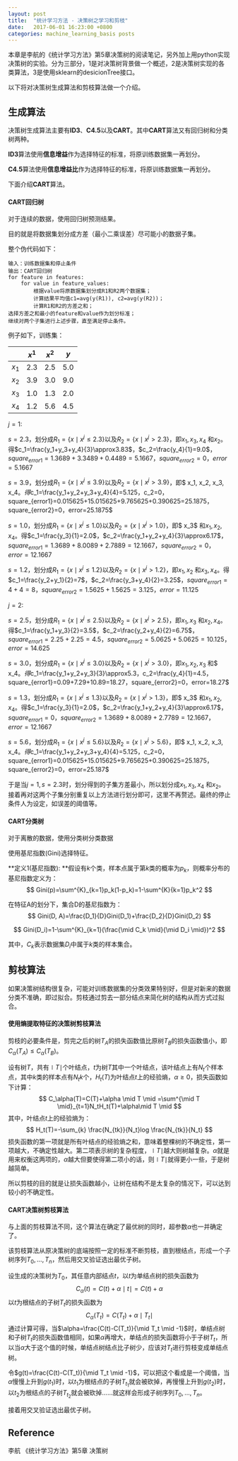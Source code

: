 ```yaml
---
layout: post
title:  "统计学习方法 - 决策树之学习和剪枝"
date:   2017-06-01 16:23:00 +0800
categories: machine_learning_basis posts
---
```


本章是李航的《统计学习方法》第5章决策树的阅读笔记，另外加上用python实现决策树的实验。分为三部分，1是对决策树背景做一个概述，2是决策树实现的各类算法，3是使用sklearn的desicionTree接口。

以下将对决策树生成算法和剪枝算法做一个介绍。

## 生成算法

决策树生成算法主要有**ID3**、**C4.5**以及**CART**。其中**CART**算法又有回归树和分类树两种。

**ID3**算法使用**信息增益**作为选择特征的标准，将原训练数据集一再划分。

**C4.5**算法使用**信息增益比**作为选择特征的标准，将原训练数据集一再划分。

下面介绍**CART**算法。

#### CART回归树

对于连续的数据，使用回归树预测结果。

目的就是将数据集划分成方差（最小二乘误差）尽可能小的数据子集。

整个伪代码如下：

```
输入：训练数据集和停止条件
输出：CART回归树
for feature in features:
    for value in feature_values:
        根据value将原数据集划分成R1和R2两个数据集；
        计算结果平均值c1=avg(y(R1)), c2=avg(y(R2))；
        计算R1和R2的方差之和；
选择方差之和最小的feature和value作为划分标准；
继续对两个子集进行上述步骤，直至满足停止条件。
```

例子如下，训练集：

|       | $x^{1}$ | $x^{2}$ | $y$  |
| ----- | ------- | ------- | ---- |
| $x_1$ | 2.3     | 2.5     | 5.0  |
| $x_2$ | 3.9     | 3.0     | 9.0  |
| $x_3$ | 1.0     | 1.3     | 2.0  |
| $x_4$ | 1.2     | 5.6     | 4.5  |

$j=1$:

$s=2.3$，划分成$R_1=\left \{ x \mid x^{j}\leq 2.3\right \}$以及$R_2=\left \{ x \mid x^{j}>  2.3\right \}$，即$x_1, x_3, x_4$ 和$x_2$。得$c_1=\frac{y_1+y_3+y_4}{3}\approx3.83$，$c_2=\frac{y_4}{1}=9.0$，$square_{error1}=1.3689+3.3489+0.4489=5.1667$，$square_{error2}=0$，$error=5.1667$

$s=3.9$，划分成$R_1=\left \{ x \mid x^{j}\leq 3.9\right \}$以及$R_2=\left \{ x \mid x^{j}>  3.9\right \}$，即$ x_1, x_2, x_3, x_4$。得$c_1=\frac{y_1+y_2+y_3+y_4}{4}=5.125$，$c_2=0$，$square_{error1}=0.015625+15.015625+9.765625+0.390625=25.1875$，$square_{error2}=0$，$error=25.1875$

$s=1.0$，划分成$R_1=\left \{ x \mid x^{j}\leq 1.0\right \}$以及$R_2=\left \{ x \mid x^{j}>  1.0\right \}$，即$ x_3$ 和$x_1, x_2,x_4$。得$c_1=\frac{y_3}{1}=2.0$，$c_2=\frac{y_1+y_2+y_4}{3}\approx6.17$，$square_{error1}=1.3689+8.0089+2.7889=12.1667$，$square_{error2}=0$，$error=12.1667$

$s=1.2$，划分成$R_1=\left \{ x \mid x^{j}\leq 1.2\right \}$以及$R_2=\left \{ x \mid x^{j}>  1.2\right \}$，即$x_1, x_2$ 和$x_3, x_4$。得$c_1=\frac{y_2+y_1}{2}=7$，$c_2=\frac{y_3+y_4}{2}=3.25$，$square_{error1}=4+4=8$，$square_{error2}=1.5625+1.5625=3.125$，$error=11.125$

$j=2$:

$s=2.5$，划分成$R_1=\left \{ x \mid x^{j}\leq 2.5\right \}$以及$R_2=\left \{ x \mid x^{j}>  2.5\right \}$，即$x_1, x_3$ 和$x_2, x_4$。得$c_1=\frac{y_1+y_3}{2}=3.5$，$c_2=\frac{y_2+y_4}{2}=6.75$，$square_{error1}=2.25+2.25=4.5$，$square_{error2}=5.0625+5.0625=10.125$，$error=14.625$

$s=3.0$，划分成$R_1=\left \{ x \mid x^{j}\leq 3.0\right \}$以及$R_2=\left \{ x \mid x^{j}>  3.0\right \}$，即$x_1,x_2, x_3$ 和$ x_4$。得$c_1=\frac{y_1+y_2+y_3}{3}\approx5.3$，$c_2=\frac{y_4}{1}=4.5$，$square_{error1}=0.09+7.29+10.89=18.27$，$square_{error2}=0$，$error=18.27$

$s=1.3$，划分成$R_1=\left \{ x \mid x^{j}\leq 1.3\right \}$以及$R_2=\left \{ x \mid x^{j}>  1.3\right \}$，即$ x_3$ 和$x_1, x_2,x_4$。得$c_1=\frac{y_3}{1}=2.0$，$c_2=\frac{y_1+y_2+y_4}{3}\approx6.17$，$square_{error1}=0$，$square_{error2}=1.3689+8.0089+2.7789=12.1667$，$error=12.1667$

$s=5.6$，划分成$R_1=\left \{ x \mid x^{j}\leq 5.6\right \}$以及$R_2=\left \{ x \mid x^{j}>  5.6\right \}$，即$ x_1, x_2, x_3, x_4$。得$c_1=\frac{y_1+y_2+y_3+y_4}{4}=5.125$，$c_2=0$，$square_{error1}=0.015625+15.015625+9.765625+0.390625=25.1875$，$square_{error2}=0$，$error=25.187$

于是当$j=1, s=2.3$时，划分得到的子集方差最小，所以划分成$x_1, x_3, x_4$ 和$x_2$。接着再对这两个子集分别重复以上方法进行划分即可，这里不再赘述。最终的停止条件人为设定，如误差的阈值等。

#### CART分类树

对于离散的数据，使用分类树分类数据

使用基尼指数(Gini)选择特征。

**定义1(基尼指数): **假设有$k$个类，样本点属于第$k$类的概率为$p_k$，则概率分布的基尼指数定义为：
$$
Gini(p)=\sum^{K}_{k=1}p_k(1-p_k)=1-\sum^{K}{k=1}p_k^2
$$


在特征A的划分下，集合D的基尼指数为：
$$
Gini(D, A)=\frac{D_1}{D}Gini(D_1)+\frac{D_2}{D}Gini(D_2)
$$

$$
Gini(D_i)=1-\sum^{K}_{k=1}(\frac{\mid C_k \mid}{\mid D_i \mid})^2
$$

其中，$C_k$表示数据集$D_i$中属于$k$类的样本集合。

## 剪枝算法

如果决策树结构很复杂，可能对训练数据集的分类效果特别好，但是对新来的数据分类不准确，即过拟合。剪枝通过剪去一部分结点来简化树的结构从而方式过拟合。

#### 使用熵提取特征的决策树剪枝算法

剪枝的必要条件是，剪完之后的树$T_A$的损失函数值比原树$T_B$的损失函数值小，即$C_\alpha(T_A) \leq C_\alpha(T_B)$。

设有树$T$，共有$\mid T \mid$个叶结点，$t$为树$T$其中一个叶结点，该叶结点上有$N_t$个样本点，其中$k$类的样本点有$N_tk$个，$H_t(T)$为叶结点$t$上的经验熵，$\alpha \geqslant 0$，损失函数如下计算：
$$
C_\alpha(T)=C(T)+\alpha \mid T \mid =\sum^{\mid T \mid}_{t=1}N_tH_t(T)+\alpha\mid T \mid
$$
其中，叶结点$t​$上的经验熵为：
$$
H_t(T)=-\sum_{k} \frac{N_{tk}}{N_t}log \frac{N_{tk}}{N_t}
$$
损失函数的第一项就是所有叶结点的经验熵之和，意味着整棵树的不确定性，第一项越大，不确定性越大。第二项表示树的复杂程度，$\mid T \mid$越大则树越复杂。$\alpha$就是用来权衡这两项的，$\alpha$越大但要使得第二项小的话，则$\mid T \mid$就得更小一些，于是树越简单。

所以剪枝的目的就是让损失函数越小，让树在结构不是太复杂的情况下，可以达到较小的不确定性。

#### CART决策树剪枝算法

与上面的剪枝算法不同，这个算法在确定了最优树的同时，超参数$\alpha$也一并确定了。

该剪枝算法从原决策树的底端按照一定的标准不断剪枝，直到根结点，形成一个子树序列${T_0,…,T_n}$，然后用交叉验证选出最优子树。

设生成的决策树为$T_0$，其任意内部结点$t$，以$t$为单结点树的损失函数为
$$
C_\alpha(t)=C(t)+\alpha \mid t \mid=C(t)+\alpha
$$
以$t$为根结点的子树$T_t$的损失函数为
$$
C_\alpha(T_t)=C(T_t)+\alpha\mid T_t \mid
$$
通过计算可得，当$\alpha=\frac{C(t)-C(T_t)}{\mid T_t \mid -1}$时，单结点树和子树$T_t$的损失函数值相同，如果$\alpha$再增大，单结点的损失函数将小于子树$T_t$，所以当$\alpha$大于这个值的时候，单结点树结点比子树少，应该对$T_t$进行剪枝变成单结点树。

令$g(t)=\frac{C(t)-C(T_t)}{\mid T_t \mid -1}$，可以把这个看成是一个阈值，当$\alpha$慢慢上升到$g(t_1)$时，以$t_1$为根结点的子树$T_{t_1}$就会被砍掉，再慢慢上升到$g(t_2)$时，以$t_2$为根结点的子树$T_{t_2}$就会被砍掉......就这样会形成子树序列${T_0,…,T_n}$。

接着用交叉验证选出最优子树。

## Reference

李航 《统计学习方法》第5章 决策树











